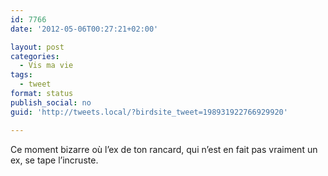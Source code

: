 ```yaml
---
id: 7766
date: '2012-05-06T00:27:21+02:00'

layout: post
categories:
  - Vis ma vie
tags:
  - tweet
format: status
publish_social: no
guid: 'http://tweets.local/?birdsite_tweet=198931922766929920'

---
```


Ce moment bizarre où l’ex de ton rancard, qui n’est en fait pas vraiment un ex, se tape l’incruste.